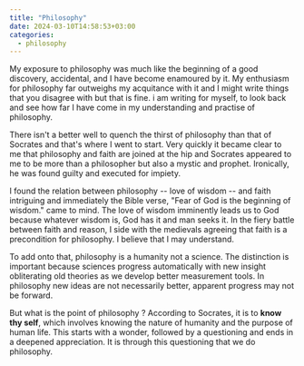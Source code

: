 ```yaml
---
title: "Philosophy"
date: 2024-03-10T14:58:53+03:00
categories:
  - philosophy
---
```


My exposure to philosophy was much like the beginning of a good discovery, accidental, and I have become enamoured by it.
My enthusiasm for philosophy far outweighs my acquitance with it and I might write things that you disagree with but that
is fine. i am writing for myself, to look back and see how far I have come in my understanding and practise of philosophy.

There isn't a better well to quench the thirst of philosophy than that of Socrates and that's where I went to start. Very
quickly it became clear to me that philosophy and faith are joined at the hip and Socrates appeared to me to be more than a
philosopher but also a mystic and prophet. Ironically, he was found guilty and executed for impiety.

I found the relation between philosophy -- love of wisdom -- and faith intriguing and immediately the Bible verse, "Fear of God
is the beginning of wisdom." came to mind. The love of wisdom imminently leads us to God because whatever wisdom is, God has
it and man seeks it. In the fiery battle between faith and reason, I side with the medievals agreeing that faith
is a precondition for philosophy. I believe that I may understand.

To add onto that, philosophy is a humanity not a science. The distinction is important because sciences progress automatically
with new insight obliterating old theories as we develop better measurement tools. In philosophy new ideas are not necessarily
better, apparent progress may not be forward.

But what is the point of philosophy ? According to Socrates, it is to **know thy self**, which involves knowing the nature
of humanity and the purpose of human life. This starts with a wonder, followed by a questioning and ends in a deepened
appreciation. It is through this questioning that we do philosophy.
